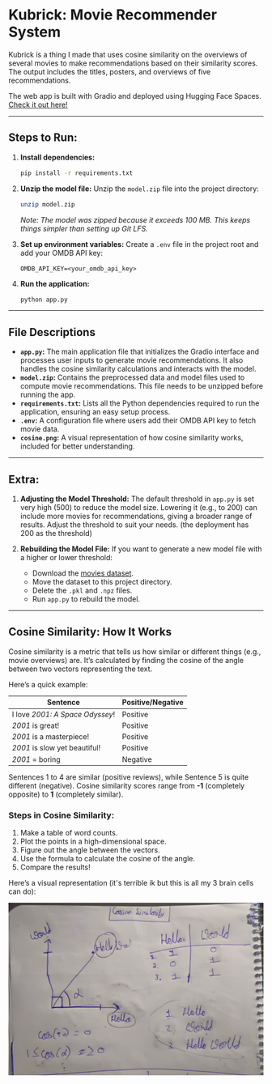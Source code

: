 # Kubrick: Movie Recommender System

Kubrick is a thing I made that uses cosine similarity on the overviews of several movies to make recommendations based on their similarity scores. The output includes the titles, posters, and overviews of five recommendations.

The web app is built with Gradio and deployed using Hugging Face Spaces. [Check it out here!](https://huggingface.co/spaces/sahilgarje/Kubrick)

---

## Steps to Run:

1. **Install dependencies:**
    ```bash
    pip install -r requirements.txt
    ```

2. **Unzip the model file:**
   Unzip the `model.zip` file into the project directory:
    ```bash
    unzip model.zip
    ```
   *Note: The model was zipped because it exceeds 100 MB. This keeps things simpler than setting up Git LFS.*

3. **Set up environment variables:**
   Create a `.env` file in the project root and add your OMDB API key:
    ```env
    OMDB_API_KEY=<your_omdb_api_key>
    ```

4. **Run the application:**
    ```bash
    python app.py
    ```
    
---

## File Descriptions

- **`app.py`:** The main application file that initializes the Gradio interface and processes user inputs to generate movie recommendations. It also handles the cosine similarity calculations and interacts with the model.
- **`model.zip`:** Contains the preprocessed data and model files used to compute movie recommendations. This file needs to be unzipped before running the app.
- **`requirements.txt`:** Lists all the Python dependencies required to run the application, ensuring an easy setup process.
- **`.env`:** A configuration file where users add their OMDB API key to fetch movie data.
- **`cosine.png`:** A visual representation of how cosine similarity works, included for better understanding.

---

## Extra:

1. **Adjusting the Model Threshold:**
   The default threshold in `app.py` is set very high (500) to reduce the model size. Lowering it (e.g., to 200) can include more movies for recommendations, giving a broader range of results. Adjust the threshold to suit your needs. (the deployment has 200 as the threshold)

2. **Rebuilding the Model File:**
   If you want to generate a new model file with a higher or lower threshold:
   - Download the [movies dataset](https://www.kaggle.com/datasets/asaniczka/tmdb-movies-dataset-2023-930k-movies).
   - Move the dataset to this project directory.
   - Delete the `.pkl` and `.npz` files.
   - Run `app.py` to rebuild the model.

---

## Cosine Similarity: How It Works

Cosine similarity is a metric that tells us how similar or different things (e.g., movie overviews) are. It’s calculated by finding the cosine of the angle between two vectors representing the text.

Here’s a quick example:

| Sentence                        | Positive/Negative |
|---------------------------------|-------------------|
| I love *2001: A Space Odyssey*! | Positive          |
| *2001* is great!                | Positive          |
| *2001* is a masterpiece!        | Positive          |
| *2001* is slow yet beautiful!   | Positive          |
| *2001* = boring                 | Negative          |

Sentences 1 to 4 are similar (positive reviews), while Sentence 5 is quite different (negative). Cosine similarity scores range from **-1** (completely opposite) to **1** (completely similar).

### Steps in Cosine Similarity:
1. Make a table of word counts.
2. Plot the points in a high-dimensional space.
3. Figure out the angle between the vectors.
4. Use the formula to calculate the cosine of the angle.
5. Compare the results!

Here’s a visual representation (it's terrible ik but this is all my 3 brain cells can do):

![Cosine Similarity](images/cosine.jpg)
